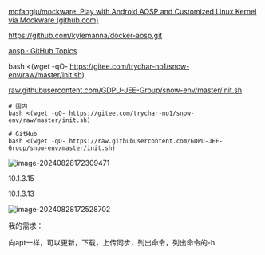 [mofangju/mockware: Play with Android AOSP and Customized Linux Kernel via Mockware (github.com)](https://github.com/mofangju/mockware)

https://github.com/kylemanna/docker-aosp.git

[aosp · GitHub Topics](https://github.com/topics/aosp)



bash <(wget -qO- https://gitee.com/trychar-no1/snow-env/raw/master/init.sh)

[raw.githubusercontent.com/GDPU-JEE-Group/snow-env/master/init.sh](https://raw.githubusercontent.com/GDPU-JEE-Group/snow-env/master/init.sh)



```shell
# 国内
bash <(wget -qO- https://gitee.com/trychar-no1/snow-env/raw/master/init.sh)

# GitHub
bash <(wget -qO- https://raw.githubusercontent.com/GDPU-JEE-Group/snow-env/master/init.sh)
```

![image-20240828172309471](https://cdn.jsdelivr.net/gh/chaixiang2002/repo/picgo/img/202408281723017.png)

10.1.3.15

10.1.3.13

![image-20240828172528702](https://cdn.jsdelivr.net/gh/chaixiang2002/repo/picgo/img/202408281725044.png)





我的需求：

向apt一样，可以更新，下载，上传同步，列出命令，列出命令的-h